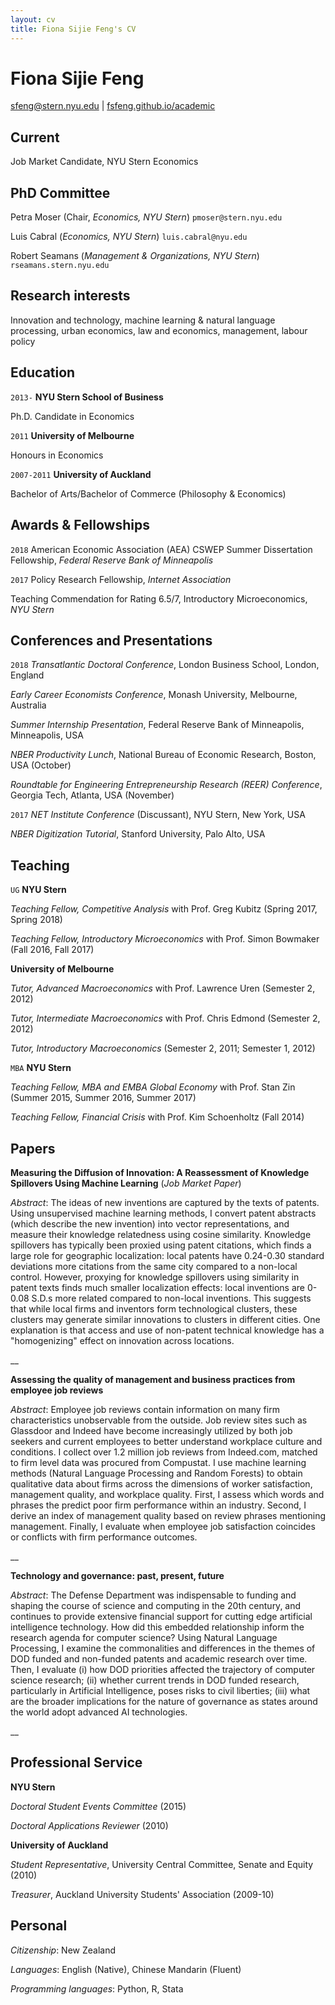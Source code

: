 ```yaml
---
layout: cv
title: Fiona Sijie Feng's CV
---
```

# Fiona Sijie Feng

<div id="webaddress">
<a href="sfeng@stern.nyu.edu">sfeng@stern.nyu.edu</a>
| <a href="http://fsfeng.github.io/academic">fsfeng.github.io/academic</a>
</div>


## Current

Job Market Candidate, NYU Stern Economics

## PhD Committee
Petra Moser (Chair, _Economics, NYU Stern_) `pmoser@stern.nyu.edu`

Luis Cabral (_Economics, NYU Stern_) `luis.cabral@nyu.edu`

Robert Seamans (_Management & Organizations, NYU Stern_) `rseamans.stern.nyu.edu`

## Research interests

Innovation and technology, machine learning & natural language processing, urban economics, law and economics, management, labour policy


## Education

`2013-`
__NYU Stern School of Business__

Ph.D. Candidate in Economics

`2011`
__University of Melbourne__

Honours in Economics

`2007-2011`
__University of Auckland__

Bachelor of Arts/Bachelor of Commerce (Philosophy & Economics)

## Awards & Fellowships

`2018`
American Economic Association (AEA) CSWEP Summer Dissertation Fellowship, *Federal Reserve Bank of Minneapolis*

`2017`
Policy Research Fellowship, *Internet Association*

Teaching Commendation for Rating 6.5/7, Introductory Microeconomics, *NYU Stern*

## Conferences and Presentations

`2018`
_Transatlantic Doctoral Conference_, London Business School, London, England

_Early Career Economists Conference_, Monash University, Melbourne, Australia

_Summer Internship Presentation_, Federal Reserve Bank of Minneapolis, Minneapolis, USA

_NBER Productivity Lunch_, National Bureau of Economic Research, Boston, USA (October)

_Roundtable for Engineering Entrepreneurship Research (REER) Conference_, Georgia Tech, Atlanta, USA (November)

`2017`
_NET Institute Conference_ (Discussant), NYU Stern, New York, USA

_NBER Digitization Tutorial_, Stanford University, Palo Alto, USA

## Teaching
`UG`
__NYU Stern__

*Teaching Fellow, Competitive Analysis* with Prof. Greg Kubitz (Spring 2017, Spring 2018)

*Teaching Fellow, Introductory Microeconomics* with Prof. Simon Bowmaker (Fall 2016, Fall 2017)

__University of Melbourne__

*Tutor, Advanced Macroeconomics* with Prof. Lawrence Uren (Semester 2, 2012)

*Tutor, Intermediate Macroeconomics* with Prof. Chris Edmond (Semester 2, 2012)

*Tutor, Introductory Macroeconomics* (Semester 2, 2011; Semester 1, 2012)


`MBA`
__NYU Stern__

*Teaching Fellow, MBA and EMBA Global Economy* with Prof. Stan Zin (Summer 2015, Summer 2016, Summer 2017)

*Teaching Fellow, Financial Crisis* with Prof. Kim Schoenholtz (Fall 2014)

## Papers

__Measuring the Diffusion of Innovation: A Reassessment of Knowledge Spillovers Using Machine Learning__ (*Job Market Paper*)


*Abstract*: The ideas of new inventions are captured by the texts of patents. Using unsupervised machine learning methods, I convert patent abstracts (which describe the new invention) into vector representations, and measure their knowledge relatedness using cosine similarity. Knowledge spillovers has typically been proxied using patent citations, which finds a large role for geographic localization: local patents have 0.24-0.30 standard deviations more citations from the same city compared to a non-local control. However, proxying for knowledge spillovers using similarity in patent texts finds much smaller localization effects: local inventions are 0-0.08 S.D.s more related compared to non-local inventions. This suggests that while local firms and inventors form technological clusters, these clusters may generate similar innovations to clusters in different cities. One explanation is that access and use of non-patent technical knowledge has a "homogenizing" effect on innovation across locations.

__

__Assessing the quality of management and business practices from employee job reviews__


*Abstract*: Employee job reviews contain information on many firm characteristics unobservable from the outside. Job review sites such as Glassdoor and Indeed have become increasingly utilized by both job seekers and current employees to better understand workplace culture and conditions. I collect over 1.2 million job reviews from Indeed.com, matched to firm level data was procured from Compustat. I use machine learning methods (Natural Language Processing and Random Forests) to obtain qualitative data about firms across the dimensions of worker satisfaction, management quality, and workplace quality. First, I assess which words and phrases the predict poor firm performance within an industry. Second, I derive an index of management quality based on review phrases mentioning management. Finally, I evaluate when employee job satisfaction coincides or conflicts with firm performance outcomes.

__

__Technology and governance: past, present, future__


*Abstract*: The Defense Department was indispensable to funding and shaping the course of science and computing in the 20th century, and continues to provide extensive financial support for cutting edge artificial intelligence technology. How did this embedded relationship inform the research agenda for computer science? Using Natural Language Processing, I examine the commonalities and differences in the themes of DOD funded and non-funded patents and academic research over time. Then, I evaluate (i) how DOD priorities affected the trajectory of computer science research; (ii) whether current trends in DOD funded research, particularly in Artificial Intelligence, poses risks to civil liberties; (iii) what are the broader implications for the nature of governance as states around the world adopt advanced AI technologies.

__


## Professional Service

__NYU Stern__

*Doctoral Student Events Committee* (2015)

*Doctoral Applications Reviewer* (2010)

__University of Auckland__

*Student Representative*, University Central Committee, Senate and Equity (2010)

*Treasurer*, Auckland University Students' Association (2009-10)

## Personal

*Citizenship*: New Zealand

*Languages*: English (Native), Chinese Mandarin (Fluent)

*Programming languages*: Python, R, Stata
